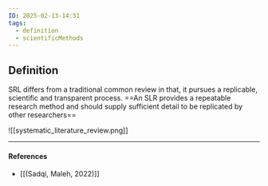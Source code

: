 ```yaml
---
ID: 2025-02-13-14:51
tags:
  - definition
  - scientificMethods
---
```

## Definition

SRL differs from a traditional common review in that, it pursues a replicable,
scientific and transparent process. ==An SLR provides a repeatable research method and should supply sufficient detail to be replicated by other researchers==

![[systematic_literature_review.png]]

---
#### References
- [[(Sadqi, Maleh, 2022)]]